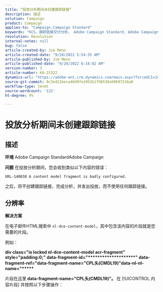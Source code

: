 ```yaml
---
title: “投放分析期间未创建跟踪链接”
description: 描述
solution: Campaign
product: Campaign
applies-to: "Campaign,Campaign Standard"
keywords: "KCS，跟踪链接交付分析， Adobe Campaign Standard, Adobe Campaign，错误，HTML，片段"
resolution: Resolution
internal-notes: null
bug: false
article-created-by: Jim Menn
article-created-date: "9/20/2022 5:54:35 AM"
article-published-by: Jim Menn
article-published-date: "9/20/2022 6:16:02 AM"
version-number: 3
article-number: KA-15322
dynamics-url: "https://adobe-ent.crm.dynamics.com/main.aspx?forceUCI=1&pagetype=entityrecord&etn=knowledgearticle&id=61d287ae-a838-ed11-9db1-0022480866ad"
source-git-commit: 0c3e421beca46d9fe1952b1f98538a50697216a0
workflow-type: tm+mt
source-wordcount: '122'
ht-degree: 4%

---
```


# 投放分析期间未创建跟踪链接

## 描述


<b>环境</b>
Adobe Campaign StandardAdobe Campaign

<b>问题</b>
在投放分析期间，您会收到类似以下内容的错误：


```
URL-140038 A content model fragment is badly configured.
```


之后，将不创建跟踪链接，完成分析，并发出投放，而不使用任何跟踪链接。


## 分辨率


<b>解决方案</b>

在电子邮件HTML搜索中 `nl-dce-content-model`，其中包含该内容的片段就是您需要的片段。

例如：

<b>div class=&quot;is locked nl-dce-content-model acr-fragment&quot; style=&quot;padding:0;&quot; data-fragment-id=&quot;\*\*\*\*\*\*\*\*\*\*\*\*\*\*\*\*\*\*\*\*&quot; data-fragment-ref=&quot;data-fragment-name=&quot;CPL头(CMDL19)&quot;data-nl-nl-name=&quot;\*\*\*\*\*</b>

片段在这里<b> data-fragment-name=&quot;CPL头(CMDL19)&quot;。 </b>在 [!UICONTROL 内容片段] 并按照以下步骤操作：

